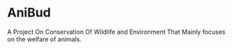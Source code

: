 # AniBud
A Project On Conservation Of Wildlife and Environment That Mainly focuses on the welfare of animals.
